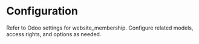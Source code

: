 # Configuration

Refer to Odoo settings for website_membership. Configure related models, access rights, and options as needed.
